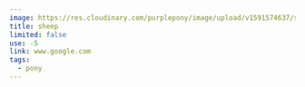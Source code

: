 ```yaml
---
image: https://res.cloudinary.com/purplepony/image/upload/v1591574637/samples/sheep.jpg
title: sheep
limited: false
use: -5
link: www.google.com
tags:
  - pony
---
```

